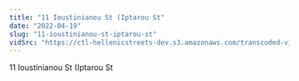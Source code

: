 ```yaml
---
title: "11 Ioustinianou St (Iptarou St"
date: "2022-04-19"
slug: "11-ioustinianou-st-iptarou-st"
vidSrc: "https://ctl-hellenicstreets-dev.s3.amazonaws.com/transcoded-videos/11%20Ioustinianou%20St%20%28Iptarou%20St.%29.mp4"
---
```


11 Ioustinianou St (Iptarou St

